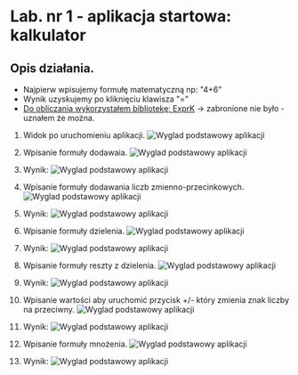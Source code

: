 # Lab. nr 1 - aplikacja startowa: kalkulator

## Opis działania.
* Najpierw wpisujemy formułę matematyczną np: "4+6"
* Wynik uzyskujemy po kliknięciu klawisza "="
* [Do obliczania wykorzystałem bibliotekę: ExprK](https://github.com/Keelar/ExprK) -> zabronione nie było - uznałem że można.

1. Widok po uruchomieniu aplikacji.
![Wyglad podstawowy aplikacji](screens/base.png)


2. Wpisanie formuły dodawaia.
![Wyglad podstawowy aplikacji](screens/formula.png)
3. Wynik:
![Wyglad podstawowy aplikacji](screens/result.png)


4. Wpisanie formuły dodawania liczb zmienno-przecinkowych.
![Wyglad podstawowy aplikacji](screens/formula1.png)
5. Wynik:
![Wyglad podstawowy aplikacji](screens/result1.png)


6. Wpisanie formuły dzielenia.
![Wyglad podstawowy aplikacji](screens/formula2.png)
7. Wynik:
![Wyglad podstawowy aplikacji](screens/result2.png)


8. Wpisanie formuły reszty z dzielenia.
![Wyglad podstawowy aplikacji](screens/formula3.png)
9. Wynik:
![Wyglad podstawowy aplikacji](screens/result3.png)


10. Wpisanie wartości aby uruchomić przycisk +/-  który zmienia znak liczby na przeciwny.
![Wyglad podstawowy aplikacji](screens/formula4.png)
11. Wynik:
![Wyglad podstawowy aplikacji](screens/result4.png)


12. Wpisanie formuły mnożenia.
![Wyglad podstawowy aplikacji](screens/formula5.png)
13. Wynik:
![Wyglad podstawowy aplikacji](screens/result5.png)

